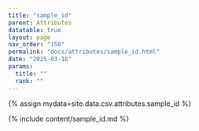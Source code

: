 ```yaml
---
title: "sample_id"
parent: Attributes
datatable: true
layout: page
nav_order: "150"
permalink: "docs/attributes/sample_id.html"
date: "2025-03-18"
params:
  title: ""
  rank: ""
---
```

{% assign mydata=site.data.csv.attributes.sample_id %} 

{% include content/sample_id.md %}
